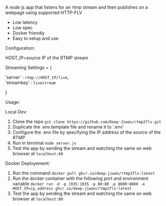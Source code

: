 A node js app that listens for an rtmp stream and then publishes on a webpage using supported HTTP-FLV   
- Low latency  
- Low spec  
- Docker friendly  
- Easy to setup and use  

Configuration:  

HOST_IP=source IP of the RTMP stream  

Streaming Settings = {  

  'server' : `rtmp://HOST_IP/live`,  
  'streamkey' : `livestream`
  
}  
  

    
Usage:  
  
Local Dev: 
1. Clone the repo  `git clone https://github.com/Deep-Jiwan/rtmp2flv.git`
2. Duplicate the .env.template file and rename it to '.env'  
3. Configure the .env file by specifying the IP address of the source of the RTMP  
4. Run in terminal  `node server.js`
5. Test the app by sending the stream and watching the same on web browser at `localhost:80`



Docker Deployement:
1. Run the command
   `docker pull ghcr.io/deep-jiwan/rtmp2flv:latest`
2. Run the docker container with the following port and environment variable
   `docker run -d -p 1935:1935 -p 80:80 -p 8000:8000 -e HOST_IP=ip_address ghcr.io/deep-jiwan/rtmp2flv:latest`
3. Test the app by sending the stream and watching the same on web browser at `localhost:80`
